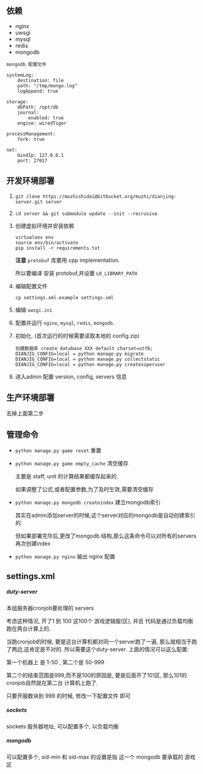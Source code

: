 ## 依赖
*   nginx
*   uwsgi
*   mysql
*   redis
*   mongodb


```
mongodb 配置文件

systemLog:
    destination: file
    path: "/tmp/mongo.log"
    logAppend: true

storage:
    dbPath: /opt/db
    journal:
        enabled: true
    engine: wiredTiger

processManagement:
    fork: true

net:
    bindIp: 127.0.0.1
    port: 27017

```

## 开发环境部署
1.  `git clone https://muzhishidai@bitbucket.org/muzhi/dianjing-server.git server`
2.   `cd server && git submodule update --init --recrusive`
3.  创建虚拟环境并安装依赖
    ```
    virtualenv env
    source env/bin/activate
    pip install -r requirements.txt
    ```
    
    **注意** `protobuf` 库要用 cpp implementation.
    
    所以要编译 安装 protobuf,并设置 `LD_LIBRARY_PATH`
    
4.  编辑配置文件
    ```
    cp settings.xml.example settings.xml
    ```

5.  编辑 `uwsgi.ini`
6.  配置并运行 `nginx`, `mysql`, `redis`, `mongodb`. 

7.  初始化. (首次运行的时候需要读取本地的 config.zip)
    ```
    创建数据库 create database XXX default charset=utf8;
    DIANJIG_CONFIG=local = python manage.py migrate
    DIANJIG_CONFIG=local = python manage.py collectstatic
    DIANJIG_CONFIG=local = python manage.py createsuperuser
    ```

8.  进入admin 配置 version, config, servers 信息

## 生产环境部署
去掉上面第二步


## 管理命令

*   `python manage.py game reset` 重置
*   `python manage.py game empty_cache` 清空缓存
    
    主要是 staff, unit 的计算结果都缓存起来的.
    
    如果调整了公式,或者配置参数,为了及时生效,需要清空缓存
*   `python manage.py mongodb createindex` 建立mongodb索引

    其实在admin添加server的时候,这个server对应的mongodb是自动创建索引的.
    
    但如果部署完毕后,更改了mongodb 结构,那么这条命令可以对所有的servers再次创建index

*   `python manage.py nginx` 输出 nginx 配置


## settings.xml

##### duty-server
本组服务器cronjob要处理的 servers

考虑这种情况, 开了1 到 100 这100个 游戏逻辑服(区), 
并且 代码是通过负载均衡跑在两台计算上的.

当跑cronjob的时候, 要是这台计算机都对同一个server跑了一遍,
那么就相当于跑了两边,这肯定是不对的.
所以需要这个duty-server. 上面的情况可以这么配置:

第一个机器上 是 1-50 , 第二个是 50-999 

第二个的结束范围是999,而不是100的原因是, 要是后面开了101区, 
那么101的cronjob自然就在第二台 计算机上跑了.

只要开服数块到 999 的时候, 修改一下配置文件 即可

##### sockets
sockets 服务器地址, 可以配置多个, 以负载均衡

##### mongodb
可以配置多个, sid-min 和 sid-max 的设置是指 这一个 mongodb 要承载的 游戏区
